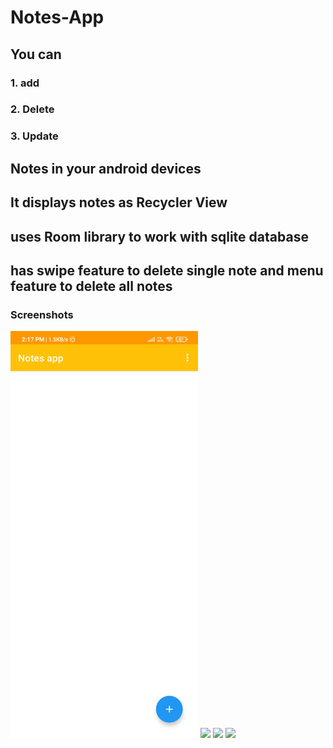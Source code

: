 # Notes-App

## You can 
### 1. add
### 2. Delete
### 3. Update  
## Notes in your android devices

## It displays notes as Recycler View
## uses Room library to work with sqlite database
## has swipe feature to delete single note and menu feature to delete all notes


### Screenshots
<p float="left">
  <img src="https://github.com/Supriyo-455/Notes-App/blob/main/Screenshot_2021-08-06-14-17-48-656_com.example.roomdatabaseinandroidusingjava.jpg" width="300">
  <img src="/img1.png" width="100" />
  <img src="/img2.png" width="100" /> 
  <img src="/img3.png" width="100" />
</p>

